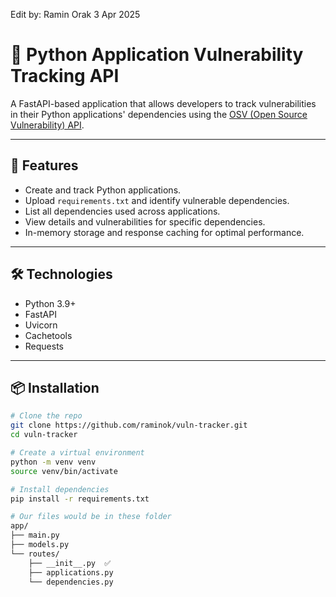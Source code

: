 Edit by: Ramin Orak 3 Apr 2025

# 🐍 Python Application Vulnerability Tracking API

A FastAPI-based application that allows developers to track vulnerabilities in their Python applications' dependencies using the [OSV (Open Source Vulnerability) API](https://osv.dev).

---

## 🚀 Features

- Create and track Python applications.
- Upload `requirements.txt` and identify vulnerable dependencies.
- List all dependencies used across applications.
- View details and vulnerabilities for specific dependencies.
- In-memory storage and response caching for optimal performance.

---

## 🛠️ Technologies

- Python 3.9+
- FastAPI
- Uvicorn
- Cachetools
- Requests

---

## 📦 Installation

```bash
# Clone the repo
git clone https://github.com/raminok/vuln-tracker.git
cd vuln-tracker

# Create a virtual environment
python -m venv venv
source venv/bin/activate

# Install dependencies
pip install -r requirements.txt

# Our files would be in these folder
app/
├── main.py
├── models.py
└── routes/
    ├── __init__.py  ✅
    ├── applications.py
    └── dependencies.py

